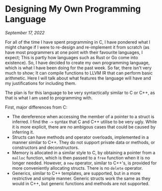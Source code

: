 # Designing My Own Programming Language

*September 17, 2022*

For all of the time I have spent programming in C, I have pondered what I might change if I were
to re-design and re-implement it from scratch (as have most programmers at one point with their
favourite languages, I expect; This is partly how languages such as Rust or Go come into existence).
So, I have decided to create my own programming language, which is what I have been doing for the
past week. So far, there isn't very much to show; It can compile functions to LLVM IR that can
perform basic arithmetic. Here I will talk about what features the language will have and my
justifications for including them.

The plan is for this language to be very syntactically similar to C or C++, as that is what I am
used to programming with.

First, major differences from C:
 - The dereference when accessing the member of a pointer to a struct is inferred. I find the
`->` syntax that C and C++ utilise to be very ugly. While it is more explicit, there are no
ambigous cases that could be caused by inferring it.
 - Structs can have methods and operator overloads, implemented in a manner similar to C++.
They do not support private data or methods, or constructors and deconstructors.
 - Memory is allocated in a similar style to C, by obtaining a pointer from a `malloc` function,
which is then passed to a `free` function when it is no longer needed. However, a `new` operator,
similar to C++'s, is provided for more conveniently allocating structs. There is no `delete`
operator.
 - Generics, similar to C++ templates, are supported, but in a more restrictive and simple
manner. Generic structs work the same as they would in C++, but generic functions and methods
are not supported.
